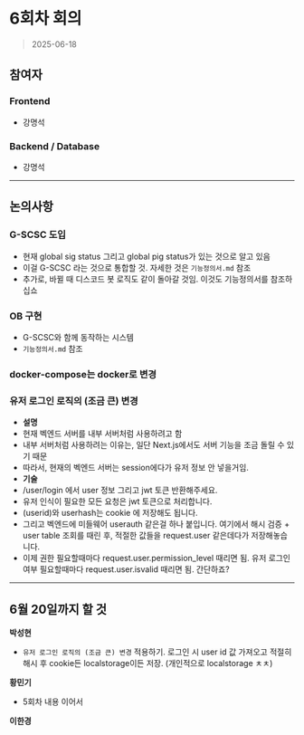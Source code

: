 # 6회차 회의  
> 2025-06-18

## 참여자

### Frontend
- 강명석  

### Backend / Database
- 강명석  

---

## 논의사항

### G-SCSC 도입

- 현재 global sig status 그리고 global pig status가 있는 것으로 알고 있음
- 이걸 G-SCSC 라는 것으로 통합할 것. 자세한 것은 `기능정의서.md` 참조
- 추가로, 바뀔 때 디스코드 봇 로직도 같이 돌아갈 것임. 이것도 기능정의서를 참조하십쇼

### OB 구현  

- G-SCSC와 함께 동작하는 시스템
- `기능정의서.md` 참조  

### docker-compose는 docker로 변경  


### 유저 로그인 로직의 (조금 큰) 변경

- **설명**
- 현재 벡엔드 서버를 내부 서버처럼 사용하려고 함
- 내부 서버처럼 사용하려는 이유는, 일단 Next.js에서도 서버 기능을 조금 돌릴 수 있기 때문
- 따라서, 현재의 벡엔드 서버는 session에다가 유저 정보 안 넣을거임.
- **기술**
- /user/login 에서 user 정보 그리고 jwt 토큰 반환해주세요.  
- 유저 인식이 필요한 모든 요청은 jwt 토큰으로 처리합니다.  
- (userid)와 userhash는 cookie 에 저장해도 됩니다.  
- 그리고 벡엔드에 미들웨어 userauth 같은걸 하나 붙입니다. 여기에서 해시 검증 + user table 조회를 때린 후, 적절한 값들을 request.user 같은데다가 저장해놓습니다.  
- 이제 권한 필요할때마다 request.user.permission_level 때리면 됨. 유저 로그인 여부 필요할때마다 request.user.isvalid 때리면 됨. 간단하죠?  

---

## 6월 20일까지 할 것

**박성현**
- `유저 로그인 로직의 (조금 큰) 변경` 적용하기. 로그인 시 user id 값 가져오고 적절히 해시 후 cookie든  localstorage이든 저장. (개인적으로 localstorage ㅊㅊ)  

**황민기**
- 5회차 내용 이어서

**이한경**

